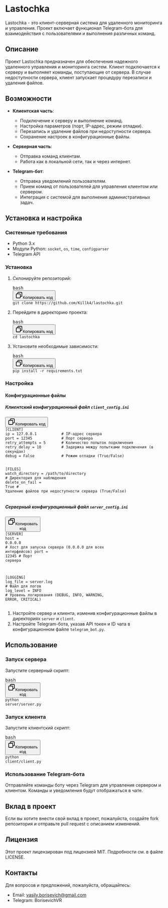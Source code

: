 <h1>Lastochka</h1><p>Lastochka - это клиент-серверная система для удаленного мониторинга и управления. Проект включает функционал Telegram-бота для взаимодействия с пользователями и выполнения различных команд.</p><h2>Описание</h2><p>Проект Lastochka предназначен для обеспечения надежного удаленного управления и мониторинга систем. Клиент подключается к серверу и выполняет команды, поступающие от сервера. В случае недоступности сервера, клиент запускает процедуру перезаписи и удаления файлов.</p><h2>Возможности</h2><ul><li><p><strong>Клиентская часть</strong>:</p><ul><li>Подключение к серверу и выполнение команд.</li><li>Настройка параметров (порт, IP-адрес, режим отладки).</li><li>Перезапись и удаление файлов при недоступности сервера.</li><li>Сохранение настроек в конфигурационные файлы.</li></ul></li><li><p><strong>Серверная часть</strong>:</p><ul><li>Отправка команд клиентам.</li><li>Работа как в локальной сети, так и через интернет.</li></ul></li><li><p><strong>Telegram-бот</strong>:</p><ul><li>Отправка уведомлений пользователям.</li><li>Прием команд от пользователей для управления клиентом или сервером.</li><li>Интеграция с системой для выполнения административных задач.</li></ul></li></ul><h2>Установка и настройка</h2><h3>Системные требования</h3><ul><li>Python 3.x</li><li>Модули Python: <code>socket</code>, <code>os</code>, <code>time</code>, <code>configparser</code></li><li>Telegram API</li></ul><h3>Установка</h3><ol><li>Склонируйте репозиторий:<pre><div class="dark bg-gray-950 rounded-md border-[0.5px] border-token-border-medium"><div class="flex items-center relative text-token-text-secondary bg-token-main-surface-secondary px-4 py-2 text-xs font-sans justify-between rounded-t-md"><span>bash</span><div class="flex items-center"><span class="" data-state="closed"><button class="flex gap-1 items-center"><svg xmlns="http://www.w3.org/2000/svg" width="24" height="24" fill="none" viewBox="0 0 24 24" class="icon-sm"><path fill="currentColor" fill-rule="evenodd" d="M7 5a3 3 0 0 1 3-3h9a3 3 0 0 1 3 3v9a3 3 0 0 1-3 3h-2v2a3 3 0 0 1-3 3H5a3 3 0 0 1-3-3v-9a3 3 0 0 1 3-3h2zm2 2h5a3 3 0 0 1 3 3v5h2a1 1 0 0 0 1-1V5a1 1 0 0 0-1-1h-9a1 1 0 0 0-1 1zM5 9a1 1 0 0 0-1 1v9a1 1 0 0 0 1 1h9a1 1 0 0 0 1-1v-9a1 1 0 0 0-1-1z" clip-rule="evenodd"></path></svg>Копировать код</button></span></div></div><div class="overflow-y-auto p-4 text-left undefined" dir="ltr"><code class="!whitespace-pre hljs language-bash">git <span class="hljs-built_in">clone</span> https://github.com/Killk4/lastochka.git
</code></div></div></pre></li><li>Перейдите в директорию проекта:<pre><div class="dark bg-gray-950 rounded-md border-[0.5px] border-token-border-medium"><div class="flex items-center relative text-token-text-secondary bg-token-main-surface-secondary px-4 py-2 text-xs font-sans justify-between rounded-t-md"><span>bash</span><div class="flex items-center"><span class="" data-state="closed"><button class="flex gap-1 items-center"><svg xmlns="http://www.w3.org/2000/svg" width="24" height="24" fill="none" viewBox="0 0 24 24" class="icon-sm"><path fill="currentColor" fill-rule="evenodd" d="M7 5a3 3 0 0 1 3-3h9a3 3 0 0 1 3 3v9a3 3 0 0 1-3 3h-2v2a3 3 0 0 1-3 3H5a3 3 0 0 1-3-3v-9a3 3 0 0 1 3-3h2zm2 2h5a3 3 0 0 1 3 3v5h2a1 1 0 0 0 1-1V5a1 1 0 0 0-1-1h-9a1 1 0 0 0-1 1zM5 9a1 1 0 0 0-1 1v9a1 1 0 0 0 1 1h9a1 1 0 0 0 1-1v-9a1 1 0 0 0-1-1z" clip-rule="evenodd"></path></svg>Копировать код</button></span></div></div><div class="overflow-y-auto p-4 text-left undefined" dir="ltr"><code class="!whitespace-pre hljs language-bash"><span class="hljs-built_in">cd</span> lastochka
</code></div></div></pre></li><li>Установите необходимые зависимости:<pre><div class="dark bg-gray-950 rounded-md border-[0.5px] border-token-border-medium"><div class="flex items-center relative text-token-text-secondary bg-token-main-surface-secondary px-4 py-2 text-xs font-sans justify-between rounded-t-md"><span>bash</span><div class="flex items-center"><span class="" data-state="closed"><button class="flex gap-1 items-center"><svg xmlns="http://www.w3.org/2000/svg" width="24" height="24" fill="none" viewBox="0 0 24 24" class="icon-sm"><path fill="currentColor" fill-rule="evenodd" d="M7 5a3 3 0 0 1 3-3h9a3 3 0 0 1 3 3v9a3 3 0 0 1-3 3h-2v2a3 3 0 0 1-3 3H5a3 3 0 0 1-3-3v-9a3 3 0 0 1 3-3h2zm2 2h5a3 3 0 0 1 3 3v5h2a1 1 0 0 0 1-1V5a1 1 0 0 0-1-1h-9a1 1 0 0 0-1 1zM5 9a1 1 0 0 0-1 1v9a1 1 0 0 0 1 1h9a1 1 0 0 0 1-1v-9a1 1 0 0 0-1-1z" clip-rule="evenodd"></path></svg>Копировать код</button></span></div></div><div class="overflow-y-auto p-4 text-left undefined" dir="ltr"><code class="!whitespace-pre hljs language-bash">pip install -r requirements.txt
</code></div></div></pre></li></ol><h3>Настройка</h3><h4>Конфигурационные файлы</h4><h5>Клиентский конфигурационный файл <code>client_config.ini</code></h5><pre><div class="dark bg-gray-950 rounded-md border-[0.5px] border-token-border-medium"><div class="flex items-center relative text-token-text-secondary bg-token-main-surface-secondary px-4 py-2 text-xs font-sans justify-between rounded-t-md"><div class="flex items-center"><span class="" data-state="closed"><button class="flex gap-1 items-center"><svg xmlns="http://www.w3.org/2000/svg" width="24" height="24" fill="none" viewBox="0 0 24 24" class="icon-sm"><path fill="currentColor" fill-rule="evenodd" d="M7 5a3 3 0 0 1 3-3h9a3 3 0 0 1 3 3v9a3 3 0 0 1-3 3h-2v2a3 3 0 0 1-3 3H5a3 3 0 0 1-3-3v-9a3 3 0 0 1 3-3h2zm2 2h5a3 3 0 0 1 3 3v5h2a1 1 0 0 0 1-1V5a1 1 0 0 0-1-1h-9a1 1 0 0 0-1 1zM5 9a1 1 0 0 0-1 1v9a1 1 0 0 0 1 1h9a1 1 0 0 0 1-1v-9a1 1 0 0 0-1-1z" clip-rule="evenodd"></path></svg>Копировать код</button></span></div></div><div class="overflow-y-auto p-4 text-left undefined" dir="ltr"><code class="!whitespace-pre hljs language-ini"><span class="hljs-section">[CLIENT]</span>
<span class="hljs-attr">ip</span> = <span class="hljs-number">127.0</span>.<span class="hljs-number">0.1</span>           <span class="hljs-comment"># IP-адрес сервера</span>
<span class="hljs-attr">port</span> = <span class="hljs-number">12345</span>             <span class="hljs-comment"># Порт сервера</span>
<span class="hljs-attr">retry_attempts</span> = <span class="hljs-number">5</span>       <span class="hljs-comment"># Количество попыток подключения</span>
<span class="hljs-attr">retry_delay</span> = <span class="hljs-number">10</span>         <span class="hljs-comment"># Задержка между попытками подключения (в секундах)</span>
<span class="hljs-attr">debug</span> = <span class="hljs-literal">False</span>            <span class="hljs-comment"># Режим отладки (True/False)</span>

<span class="hljs-section">[FILES]</span>
<span class="hljs-attr">watch_directory</span> = /path/to/directory   <span class="hljs-comment"># Директория для наблюдения</span>
<span class="hljs-attr">delete_on_fail</span> = <span class="hljs-literal">True</span>                 <span class="hljs-comment"># Удаление файлов при недоступности сервера (True/False)</span>
</code></div></div></pre><h5>Серверный конфигурационный файл <code>server_config.ini</code></h5><pre><div class="dark bg-gray-950 rounded-md border-[0.5px] border-token-border-medium"><div class="flex items-center relative text-token-text-secondary bg-token-main-surface-secondary px-4 py-2 text-xs font-sans justify-between rounded-t-md"><div class="flex items-center"><span class="" data-state="closed"><button class="flex gap-1 items-center"><svg xmlns="http://www.w3.org/2000/svg" width="24" height="24" fill="none" viewBox="0 0 24 24" class="icon-sm"><path fill="currentColor" fill-rule="evenodd" d="M7 5a3 3 0 0 1 3-3h9a3 3 0 0 1 3 3v9a3 3 0 0 1-3 3h-2v2a3 3 0 0 1-3 3H5a3 3 0 0 1-3-3v-9a3 3 0 0 1 3-3h2zm2 2h5a3 3 0 0 1 3 3v5h2a1 1 0 0 0 1-1V5a1 1 0 0 0-1-1h-9a1 1 0 0 0-1 1zM5 9a1 1 0 0 0-1 1v9a1 1 0 0 0 1 1h9a1 1 0 0 0 1-1v-9a1 1 0 0 0-1-1z" clip-rule="evenodd"></path></svg>Копировать код</button></span></div></div><div class="overflow-y-auto p-4 text-left undefined" dir="ltr"><code class="!whitespace-pre hljs language-ini"><span class="hljs-section">[SERVER]</span>
<span class="hljs-attr">host</span> = <span class="hljs-number">0.0</span>.<span class="hljs-number">0.0</span>           <span class="hljs-comment"># Хост для запуска сервера (0.0.0.0 для всех интерфейсов)</span>
<span class="hljs-attr">port</span> = <span class="hljs-number">12345</span>             <span class="hljs-comment"># Порт сервера</span>

<span class="hljs-section">[LOGGING]</span>
<span class="hljs-attr">log_file</span> = server.log    <span class="hljs-comment"># Файл для логов</span>
<span class="hljs-attr">log_level</span> = INFO         <span class="hljs-comment"># Уровень логирования (DEBUG, INFO, WARNING, ERROR, CRITICAL)</span>
</code></div></div></pre><ol><li>Настройте сервер и клиента, изменив конфигурационные файлы в директориях <code>server</code> и <code>client</code>.</li><li>Настройте Telegram-бота, указав API токен и ID чата в конфигурационном файле <code>telegram_bot.py</code>.</li></ol><h2>Использование</h2><h3>Запуск сервера</h3><p>Запустите серверный скрипт:</p><pre><div class="dark bg-gray-950 rounded-md border-[0.5px] border-token-border-medium"><div class="flex items-center relative text-token-text-secondary bg-token-main-surface-secondary px-4 py-2 text-xs font-sans justify-between rounded-t-md"><span>bash</span><div class="flex items-center"><span class="" data-state="closed"><button class="flex gap-1 items-center"><svg xmlns="http://www.w3.org/2000/svg" width="24" height="24" fill="none" viewBox="0 0 24 24" class="icon-sm"><path fill="currentColor" fill-rule="evenodd" d="M7 5a3 3 0 0 1 3-3h9a3 3 0 0 1 3 3v9a3 3 0 0 1-3 3h-2v2a3 3 0 0 1-3 3H5a3 3 0 0 1-3-3v-9a3 3 0 0 1 3-3h2zm2 2h5a3 3 0 0 1 3 3v5h2a1 1 0 0 0 1-1V5a1 1 0 0 0-1-1h-9a1 1 0 0 0-1 1zM5 9a1 1 0 0 0-1 1v9a1 1 0 0 0 1 1h9a1 1 0 0 0 1-1v-9a1 1 0 0 0-1-1z" clip-rule="evenodd"></path></svg>Копировать код</button></span></div></div><div class="overflow-y-auto p-4 text-left undefined" dir="ltr"><code class="!whitespace-pre hljs language-bash">python server/server.py
</code></div></div></pre><h3>Запуск клиента</h3><p>Запустите клиентский скрипт:</p><pre><div class="dark bg-gray-950 rounded-md border-[0.5px] border-token-border-medium"><div class="flex items-center relative text-token-text-secondary bg-token-main-surface-secondary px-4 py-2 text-xs font-sans justify-between rounded-t-md"><span>bash</span><div class="flex items-center"><span class="" data-state="closed"><button class="flex gap-1 items-center"><svg xmlns="http://www.w3.org/2000/svg" width="24" height="24" fill="none" viewBox="0 0 24 24" class="icon-sm"><path fill="currentColor" fill-rule="evenodd" d="M7 5a3 3 0 0 1 3-3h9a3 3 0 0 1 3 3v9a3 3 0 0 1-3 3h-2v2a3 3 0 0 1-3 3H5a3 3 0 0 1-3-3v-9a3 3 0 0 1 3-3h2zm2 2h5a3 3 0 0 1 3 3v5h2a1 1 0 0 0 1-1V5a1 1 0 0 0-1-1h-9a1 1 0 0 0-1 1zM5 9a1 1 0 0 0-1 1v9a1 1 0 0 0 1 1h9a1 1 0 0 0 1-1v-9a1 1 0 0 0-1-1z" clip-rule="evenodd"></path></svg>Копировать код</button></span></div></div><div class="overflow-y-auto p-4 text-left undefined" dir="ltr"><code class="!whitespace-pre hljs language-bash">python client/client.py
</code></div></div></pre><h3>Использование Telegram-бота</h3><p>Отправляйте команды боту через Telegram для управления сервером и клиентом. Команды и уведомления будут отображаться в чате.</p><h2>Вклад в проект</h2><p>Если вы хотите внести свой вклад в проект, пожалуйста, создайте fork репозитория и отправьте pull request с описанием изменений.</p><h2>Лицензия</h2><p>Этот проект лицензирован под лицензией MIT. Подробности см. в файле LICENSE.</p><h2>Контакты</h2><p>Для вопросов и предложений, пожалуйста, обращайтесь:</p><ul><li>Email: vasily.borisevich@gmail.com</li><li>Telegram: BorisevichVR</li></ul>
